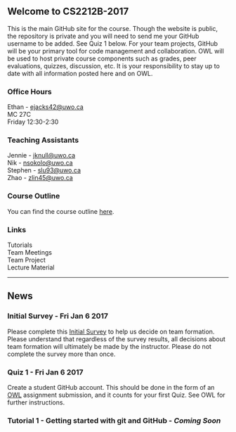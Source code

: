 
## Welcome to CS2212B-2017

This is the main GitHub site for the course. Though the website is public, the repository is private and you will need to send me your GitHub username to be added. See Quiz 1 below. For your team projects, GitHub will be your primary tool for code management and collaboration. OWL will be used to host private course components such as grades, peer evaluations, quizzes, discussion, etc. It is your responsibility to stay up to date with all information posted here and on OWL.

### Office Hours
Ethan - ejacks42@uwo.ca  
MC 27C  
Friday 12:30-2:30  

### Teaching Assistants
Jennie - jknull@uwo.ca  
Nik - nsokolo@uwo.ca  
Stephen - slu93@uwo.ca   
Zhao - zlin45@uwo.ca   

### Course Outline
You can find the course outline [here](2212B-2017-CourseOutline.pdf).

### Links
Tutorials  
Team Meetings  
Team Project  
Lecture Material  

---

## News

### Initial Survey - Fri Jan 6 2017
Please complete this [Initial Survey](https://goo.gl/forms/dd7eaDsBgfFKHCpS2) to help us decide on team formation. Please understand that regardless of the survey results, all decisions about team formation will ultimately be made by the instructor. Please do not complete the survey more than once.

### Quiz 1 - Fri Jan 6 2017

Create a student GitHub account. This should be done in the form of an [OWL](http://owl.uwo.ca) assignment submission, and it counts for your first Quiz. See OWL for further instructions.

### Tutorial 1 - Getting started with git and GitHub - *Coming Soon* 



